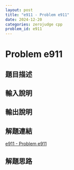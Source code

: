 ```yaml
---
layout: post
title: "e911 - Problem e911"
date: 2024-12-20
categories: zerojudge cpp
problem_id: e911
---
```


# Problem e911

## 題目描述



## 輸入說明



## 輸出說明



## 解題連結

[e911 - Problem e911](https://zerojudge.tw/ShowProblem?problemid=e911)

## 解題思路

